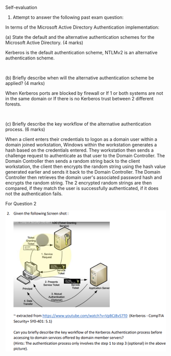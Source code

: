 Self-evaluation  

1. Attempt to answer the following past exam question:  

In terms of the Microsoft Active Directory Authentication implementation:  

(a) State the default and the alternative authentication schemes for the Microsoft
Active Directory. (4 marks)  

Kerberos is the default authentication scheme, NTLMv2 is an alternative authentication scheme.  

<br>

(b) Briefly describe when will the alternative authentication scheme be applied? (4 marks)  

When Kerberos ports are blocked by firewall or If 1 or both systems are not in the same domain or If there is no Kerberos trust between 2 different forests.  

<br>

(c) Briefly describe the key workflow of the alternative authentication process. (6 marks)  

When a client enters their credentials to logon as a domain user within a domain joined workstation, Windows within the workstation generates a hash based on the credentials entered. They workstation then sends a challenge request to authenticate as that user to the Domain Controller. The Domain Controller then sends a random string back to the client workstation, the client then encrypts the random string using the hash value generated earlier and sends it back to the Domain Controller. The Domain Controller then retrieves the domain user's associated password hash and encrypts the random string. The 2 encrypted random strings are then compared, if they match the user is successfully authenticated, if it does not the authentication fails.  


For Question 2  

![image](../images/Pasted%20image%2020230814155832.png)  

